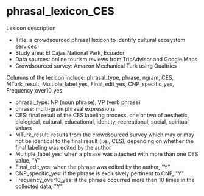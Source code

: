 # phrasal_lexicon_CES

<p>Lexicon description</p>
<ul>
<li>Title: a crowdsourced phrasal lexicon to identify cultural ecosystem services</li>
 <li>Study area: El Cajas National Park, Ecuador </li>
 <li>Data sources: online tourism reviews from TripAdvisor and Google Maps</li>
 <li>Crowdsourced survey: Amazon Mechanical Turk using Qualtrics </li>
</ul>




<p>Columns of the lexicon include: phrasal_type, phrase, ngram, CES, MTurk_result, Multiple_label_yes, Final_edit_yes, CNP_specific_yes, Frequency_over10_yes</p>
<ul>
<li>phrasal_type: NP (noun phrase), VP (verb phrase)</li>
<li>phrase: multi-gram phrasal expressions </li>
 <li>CES: final result of the CES labeling process. one or two of aesthetic, biological, cultural, educational, identity, recreational, social, spiritual values </li>
 <li>MTurk_result: results from the crowdsourced survey which may or may not be identical to the final result (i.e., CES), depending on whether the final labeling was edited by the author </li>
 <li>Multiple_label_yes: when a phrase was attached with more than one CES value, "Y" </li>
 <li>Final_edit_yes: when the phrase was edited by the author, "Y" 
 <li>CNP_specific_yes: if the phrase is exclusively pertinent to CNP, "Y" </li>
 <li>Frequency_over10_yes: if the phrase occurred more than 10 times in the collected data, "Y" </li>
</ul>
